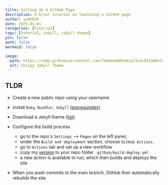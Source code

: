 ```yaml
---
title: Setting Up A GitHub Page
description: A brief tutorial on launching a GitHub page
author: yu45020
date: 2025-03-01
categories: [Tutorial]
tags: [tutorial, jekyll, jekyll-theme]
pin: false
math: false
mermaid: false

image:
  path: https://camo.githubusercontent.com/7deb9e4905ab1e73cec83fa80f3a5d0c7f613e6b522a9fdc41d5c79fad37eda8/68747470733a2f2f6368697270792d696d672e6e65746c6966792e6170702f636f6d6d6f6e732f646576696365732d6d6f636b75702e706e67
  alt: Chripy Jekyll Theme
---
```



<div onclick="window.open('https://github.com/yu45020/yu45020.github.io/fork', '_blank');" 
     style="position: absolute; top: 0; right: 0; width: 149px; height: 149px; 
            background: url('https://github.blog/wp-content/uploads/2008/12/forkme_right_darkblue_121621.png?resize=149%2C149') no-repeat center; 
            background-size: cover; cursor: pointer; z-index: 9999;">
</div>




##  TLDR

* Create a new public repo using your username 

* Install `Ruby`, `Bundler`, `Jekyll` [(prerequisites)](https://docs.github.com/en/pages/setting-up-a-github-pages-site-with-jekyll/creating-a-github-pages-site-with-jekyll#prerequisites)

* Download a Jekyll theme [(list)](https://jekyllrb.com/docs/themes/)

* Configure the build process

  * go to the repo's `Settings` --> `Pages` on the left panel, 
  * under the `Build and deployment` section, choose `GitHub Actions`. 
  * go to `Actions` tab and set up a new workflow
  * copy my [version](https://github.com/yu45020/yu45020.github.io/blob/main/.github/workflows/build-deploy.yml) to your repo folder `.github/build-deploy.yml` 
  * a new action is available to run, which then builds and deploys the site 

* When you push commits to the main branch, GitHub then automatically rebuilds the site. 